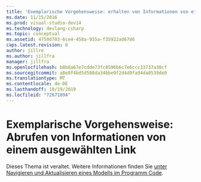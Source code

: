 ```yaml
---
title: 'Exemplarische Vorgehensweise: erhalten von Informationen von einem ausgewählten Link | Microsoft-Dokumentation'
ms.date: 11/15/2016
ms.prod: visual-studio-dev14
ms.technology: devlang-csharp
ms.topic: conceptual
ms.assetid: 4750d703-6ce4-458a-935a-f35922ad67d6
caps.latest.revision: 8
author: jillre
ms.author: jillfra
manager: jillfra
ms.openlocfilehash: b8b8a67e7cdde73fc8596b6c7e6ccc33737a38cf
ms.sourcegitcommit: a8e8f4bd5d508da34bbe9f2d4d9fa94da0539de0
ms.translationtype: MT
ms.contentlocale: de-DE
ms.lasthandoff: 10/19/2019
ms.locfileid: "72671894"
---
```

# <a name="walkthrough-getting-information-from-a-selected-link"></a>Exemplarische Vorgehensweise: Abrufen von Informationen von einem ausgewählten Link
Dieses Thema ist veraltet. Weitere Informationen finden Sie [unter Navigieren und Aktualisieren eines Modells im Programm Code](../modeling/navigating-and-updating-a-model-in-program-code.md).